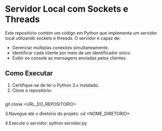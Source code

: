# Servidor Local com Sockets e Threads

Este repositório contém um código em Python que implementa um servidor local utilizando sockets e threads. O servidor é capaz de:

- Gerenciar múltiplas conexões simultaneamente.
- Identificar cada cliente por meio de um identificador único.
- Exibir no console as mensagens enviadas pelos clientes.

## Como Executar

1. Certifique-se de ter o Python 3.x instalado.
2. Clone o repositório:
   ```bash
  git clone <URL_DO_REPOSITORIO>
  
3.Navegue até o diretório do projeto:
  cd <NOME_DIRETORIO>

4.Execute o servidor:
   python servidor.py
